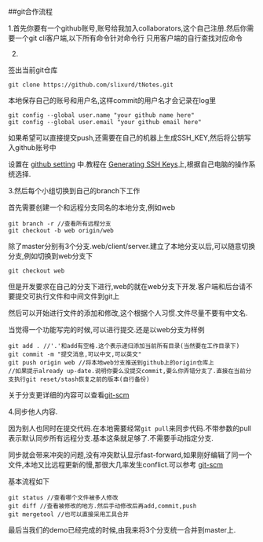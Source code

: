 ##git合作流程

1.首先你要有一个github账号,账号给我加入collaborators,这个自己注册.然后你需要一个git cli客户端,以下所有命令针对命令行
只用客户端的自行查找对应命令

2.
签出当前git仓库
```
git clone https://github.com/slixurd/tNotes.git 

```
本地保存自己的账号和用户名,这样commit的用户名才会记录在log里
```
git config --global user.name "your github name here"
git config --global user.email "your github email here"
```
如果希望可以直接提交push,还需要在自己的机器上生成SSH_KEY,然后将公钥写入github账号中

设置在 [github setting](https://github.com/settings/ssh) 中.教程在 [Generating SSH Keys](https://help.github.com/articles/generating-ssh-keys)上,根据自己电脑的操作系统选择.


3.然后每个小组切换到自己的branch下工作

首先需要创建一个和远程分支同名的本地分支,例如web

```
git branch -r //查看所有远程分支
git checkout -b web origin/web
```

除了master分别有3个分支.web/client/server.建立了本地分支以后,可以随意切换分支,例如切换到web分支下
```
git checkout web
```
但是开发要求在自己的分支下进行,web的就在web分支下开发.客户端和后台请不要提交可执行文件和中间文件到git上

然后可以开始进行文件的添加和修改,这个根据个人习惯.文件尽量不要有中文名.

当觉得一个功能写完的时候,可以进行提交.还是以web分支为样例
```
git add . //'.'和add有空格.这个表示递归添加当前所有目录(当然要在工作目录下)
git commit -m "提交消息,可以中文,可以英文"
git push origin web //将本地web分支推送到github上的origin仓库上
//如果提示already up-date.说明你要么没提交commit,要么你弄错分支了.直接在当前分支执行git reset/stash恢复之前的版本(自行备份)
```
关于分支更详细的内容可以查看[git-scm](http://git-scm.com/book/zh/Git-%E5%88%86%E6%94%AF-%E8%BF%9C%E7%A8%8B%E5%88%86%E6%94%AF)

4.同步他人内容.

因为别人也同时在提交代码.在本地需要经常`git pull`来同步代码.不带参数的pull表示默认同步所有远程分支.基本这条就足够了.不需要手动指定分支.


同步就会带来冲突的问题,没有冲突默认显示fast-forward,如果刚好编辑了同一个文件,本地又比远程更新的慢,那很大几率发生conflict.可以参考 [git-scm](http://git-scm.com/book/zh/Git-%E5%88%86%E6%94%AF-%E5%88%86%E6%94%AF%E7%9A%84%E6%96%B0%E5%BB%BA%E4%B8%8E%E5%90%88%E5%B9%B6)

基本流程如下
```
git status //查看哪个文件被多人修改
git diff //查看被修改的地方.然后手动修改后再add,commit,push
git mergetool //也可以直接采用工具合并

```

最后当我们的demo已经完成的时候,由我来将3个分支统一合并到master上.
